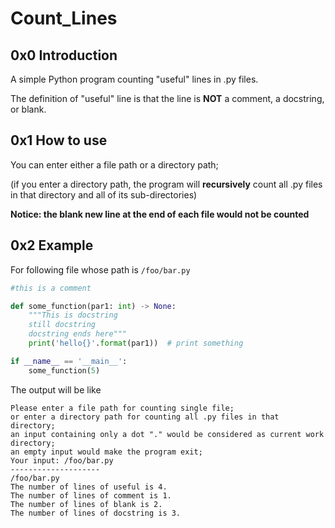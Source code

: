 # Count_Lines
## 0x0 Introduction
A simple Python program counting "useful" lines in .py files.

The definition of "useful" line is that the line is **NOT** a comment, a docstring, or blank.
## 0x1 How to use
You can enter either a file path or a directory path;

(if you enter a directory path, the program will **recursively** count all .py files in that directory and all of its sub-directories)

**Notice: the blank new line at the end of each file would not be counted**
## 0x2 Example
For following file whose path is `/foo/bar.py`
```python
#this is a comment

def some_function(par1: int) -> None:
    """This is docstring
    still docstring
    docstring ends here"""
    print('hello{}'.format(par1))  # print something

if __name__ == '__main__':
    some_function(5)
```
The output will be like
```text
Please enter a file path for counting single file;
or enter a directory path for counting all .py files in that directory;
an input containing only a dot "." would be considered as current work directory;
an empty input would make the program exit;
Your input: /foo/bar.py
--------------------
/foo/bar.py
The number of lines of useful is 4.
The number of lines of comment is 1.
The number of lines of blank is 2.
The number of lines of docstring is 3.
```